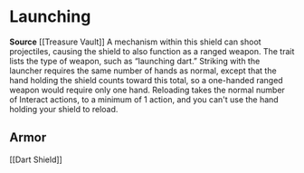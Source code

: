 ﻿---
id: '483'
name: Launching
rarity: Common
source: '[[DATABASE/source/Treasure Vault|Treasure Vault]]'
trait:
- Launching
type: Trait

---
# Launching

**Source** [[Treasure Vault]] 
A mechanism within this shield can shoot projectiles, causing the shield to also function as a ranged weapon. The trait lists the type of weapon, such as “launching dart.” Striking with the launcher requires the same number of hands as normal, except that the hand holding the shield counts toward this total, so a one-handed ranged weapon would require only one hand. Reloading takes the normal number of Interact actions, to a minimum of 1 action, and you can't use the hand holding your shield to reload.

## Armor

[[Dart Shield]]